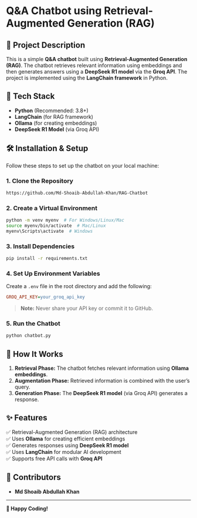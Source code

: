 # Q&A Chatbot using Retrieval-Augmented Generation (RAG)

## 📌 Project Description

This is a simple **Q&A chatbot** built using **Retrieval-Augmented Generation (RAG)**. The chatbot retrieves relevant information using embeddings and then generates answers using a **DeepSeek R1 model** via the **Groq API**. The project is implemented using the **LangChain framework** in Python.

## 🚀 Tech Stack

- **Python** (Recommended: 3.8+)
- **LangChain** (for RAG framework)
- **Ollama** (for creating embeddings)
- **DeepSeek R1 Model** (via Groq API)

## 🛠 Installation & Setup

Follow these steps to set up the chatbot on your local machine:

### **1. Clone the Repository**

```bash
https://github.com/Md-Shoaib-Abdullah-Khan/RAG-Chatbot
```

### **2. Create a Virtual Environment**

```bash
python -m venv myenv  # For Windows/Linux/Mac
source myenv/bin/activate  # Mac/Linux
myenv\Scripts\activate  # Windows
```

### **3. Install Dependencies**

```bash
pip install -r requirements.txt
```

### **4. Set Up Environment Variables**

Create a `.env` file in the root directory and add the following:

```ini
GROQ_API_KEY=your_groq_api_key
```

> **Note:** Never share your API key or commit it to GitHub.

### **5. Run the Chatbot**

```bash
python chatbot.py
```

## 📖 How It Works

1. **Retrieval Phase:** The chatbot fetches relevant information using **Ollama embeddings**.
2. **Augmentation Phase:** Retrieved information is combined with the user’s query.
3. **Generation Phase:** The **DeepSeek R1 model** (via Groq API) generates a response.

## ✨ Features

✅ Retrieval-Augmented Generation (RAG) architecture\
✅ Uses **Ollama** for creating efficient embeddings\
✅ Generates responses using **DeepSeek R1 model**\
✅ Uses **LangChain** for modular AI development\
✅ Supports free API calls with **Groq API**

## 🤝 Contributors

- **Md Shoaib Abdullah Khan**&#x20;

---

**🚀 Happy Coding!**
